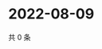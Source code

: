 # 2022-08-09

共 0 条

<!-- BEGIN WEIBO -->
<!-- 最后更新时间 Tue Aug 09 2022 11:42:26 GMT+0800 (China Standard Time) -->

<!-- END WEIBO -->
